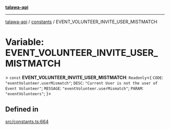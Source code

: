 [**talawa-api**](../../README.md)

***

[talawa-api](../../modules.md) / [constants](../README.md) / EVENT\_VOLUNTEER\_INVITE\_USER\_MISTMATCH

# Variable: EVENT\_VOLUNTEER\_INVITE\_USER\_MISTMATCH

\> `const` **EVENT\_VOLUNTEER\_INVITE\_USER\_MISTMATCH**: `Readonly`\<\{ `CODE`: `"eventVolunteer.userMismatch"`; `DESC`: `"Current User is not the user of Event Volunteer"`; `MESSAGE`: `"eventVolunteer.userMismatch"`; `PARAM`: `"eventVolunteers"`; \}\>

## Defined in

[src/constants.ts:664](https://github.com/PalisadoesFoundation/talawa-api/blob/039b0f127fb8caa46d57186ab4b3bb27fe150903/src/constants.ts#L664)
